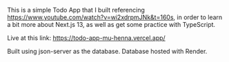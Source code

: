 This is a simple Todo App that I built referencing https://www.youtube.com/watch?v=wi2xdrpmJNk&t=160s, in order to learn a bit more about Next.js 13, as well as get some practice with TypeScript.

Live at this link: https://todo-app-mu-henna.vercel.app/

Built using json-server as the database. Database hosted with Render.
